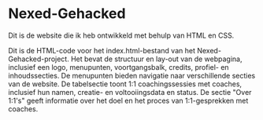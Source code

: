 # Nexed-Gehacked
Dit is de website die ik heb ontwikkeld met behulp van HTML en CSS.

Dit is de HTML-code voor het index.html-bestand van het Nexed-Gehacked-project.
 Het bevat de structuur en lay-out van de webpagina, inclusief een logo, menupunten, voortgangsbalk, credits, profiel- en inhoudssecties.
 De menupunten bieden navigatie naar verschillende secties van de website.
 De tabelsectie toont 1:1 coachingssessies met coaches, inclusief hun namen, creatie- en voltooiingsdata en status.
 De sectie "Over 1:1's" geeft informatie over het doel en het proces van 1:1-gesprekken met coaches.

